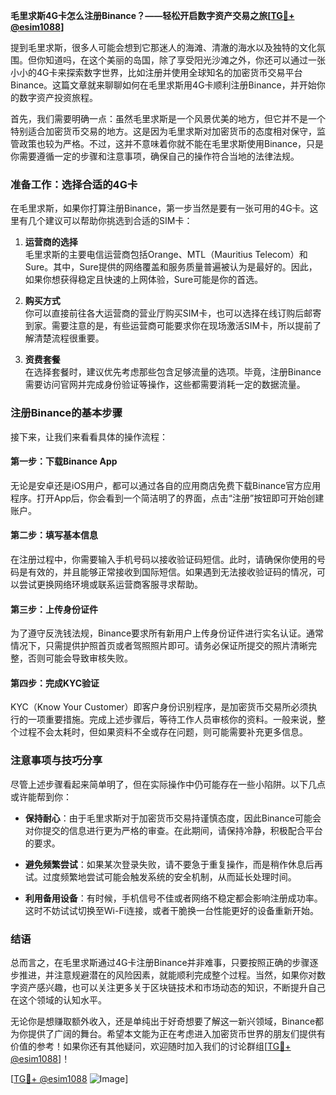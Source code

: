 **毛里求斯4G卡怎么注册Binance？——轻松开启数字资产交易之旅[[TG💪+ @esim1088](https://t.me/s/esim1088)]**

提到毛里求斯，很多人可能会想到它那迷人的海滩、清澈的海水以及独特的文化氛围。但你知道吗，在这个美丽的岛国，除了享受阳光沙滩之外，你还可以通过一张小小的4G卡来探索数字世界，比如注册并使用全球知名的加密货币交易平台Binance。这篇文章就来聊聊如何在毛里求斯用4G卡顺利注册Binance，并开始你的数字资产投资旅程。

首先，我们需要明确一点：虽然毛里求斯是一个风景优美的地方，但它并不是一个特别适合加密货币交易的地方。这是因为毛里求斯对加密货币的态度相对保守，监管政策也较为严格。不过，这并不意味着你就不能在毛里求斯使用Binance，只是你需要遵循一定的步骤和注意事项，确保自己的操作符合当地的法律法规。

### **准备工作：选择合适的4G卡**

在毛里求斯，如果你打算注册Binance，第一步当然是要有一张可用的4G卡。这里有几个建议可以帮助你挑选到合适的SIM卡：

1. **运营商的选择**  
   毛里求斯的主要电信运营商包括Orange、MTL（Mauritius Telecom）和Sure。其中，Sure提供的网络覆盖和服务质量普遍被认为是最好的。因此，如果你想获得稳定且快速的上网体验，Sure可能是你的首选。
   
2. **购买方式**  
   你可以直接前往各大运营商的营业厅购买SIM卡，也可以选择在线订购后邮寄到家。需要注意的是，有些运营商可能要求你在现场激活SIM卡，所以提前了解清楚流程很重要。

3. **资费套餐**  
   在选择套餐时，建议优先考虑那些包含足够流量的选项。毕竟，注册Binance需要访问官网并完成身份验证等操作，这些都需要消耗一定的数据流量。

### **注册Binance的基本步骤**

接下来，让我们来看看具体的操作流程：

#### **第一步：下载Binance App**
无论是安卓还是iOS用户，都可以通过各自的应用商店免费下载Binance官方应用程序。打开App后，你会看到一个简洁明了的界面，点击“注册”按钮即可开始创建账户。

#### **第二步：填写基本信息**
在注册过程中，你需要输入手机号码以接收验证码短信。此时，请确保你使用的号码是有效的，并且能够正常接收到国际短信。如果遇到无法接收验证码的情况，可以尝试更换网络环境或联系运营商客服寻求帮助。

#### **第三步：上传身份证件**
为了遵守反洗钱法规，Binance要求所有新用户上传身份证件进行实名认证。通常情况下，只需提供护照首页或者驾照照片即可。请务必保证所提交的照片清晰完整，否则可能会导致审核失败。

#### **第四步：完成KYC验证**
KYC（Know Your Customer）即客户身份识别程序，是加密货币交易所必须执行的一项重要措施。完成上述步骤后，等待工作人员审核你的资料。一般来说，整个过程不会太耗时，但如果资料不全或存在问题，则可能需要补充更多信息。

### **注意事项与技巧分享**

尽管上述步骤看起来简单明了，但在实际操作中仍可能存在一些小陷阱。以下几点或许能帮到你：

- **保持耐心**：由于毛里求斯对于加密货币交易持谨慎态度，因此Binance可能会对你提交的信息进行更为严格的审查。在此期间，请保持冷静，积极配合平台的要求。
  
- **避免频繁尝试**：如果某次登录失败，请不要急于重复操作，而是稍作休息后再试。过度频繁地尝试可能会触发系统的安全机制，从而延长处理时间。

- **利用备用设备**：有时候，手机信号不佳或者网络不稳定都会影响注册成功率。这时不妨试试切换至Wi-Fi连接，或者干脆换一台性能更好的设备重新开始。

### **结语**

总而言之，在毛里求斯通过4G卡注册Binance并非难事，只要按照正确的步骤逐步推进，并注意规避潜在的风险因素，就能顺利完成整个过程。当然，如果你对数字资产感兴趣，也可以关注更多关于区块链技术和市场动态的知识，不断提升自己在这个领域的认知水平。

无论你是想赚取额外收入，还是单纯出于好奇想要了解这一新兴领域，Binance都为你提供了广阔的舞台。希望本文能为正在考虑进入加密货币世界的朋友们提供有价值的参考！如果你还有其他疑问，欢迎随时加入我们的讨论群组[[TG💪+ @esim1088](https://t.me/s/esim1088)]！

[[TG💪+ @esim1088](https://t.me/s/esim1088) ![Image](https://i.postimg.cc/4NQfJmqS/Snipaste-2025-05-13-00-14-12.png)]
